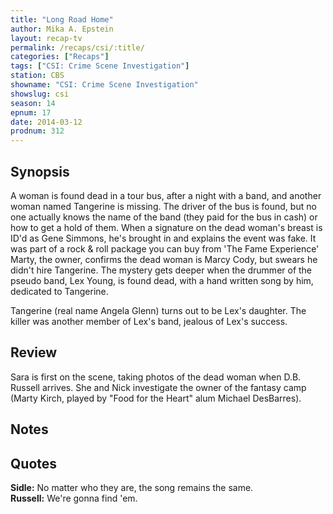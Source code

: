 ```yaml
---
title: "Long Road Home"
author: Mika A. Epstein
layout: recap-tv
permalink: /recaps/csi/:title/
categories: ["Recaps"]
tags: ["CSI: Crime Scene Investigation"]
station: CBS
showname: "CSI: Crime Scene Investigation"
showslug: csi
season: 14  
epnum: 17  
date: 2014-03-12
prodnum: 312  
---
```


## Synopsis

A woman is found dead in a tour bus, after a night with a band, and another woman named Tangerine is missing. The driver of the bus is found, but no one actually knows the name of the band (they paid for the bus in cash) or how to get a hold of them. When a signature on the dead woman's breast is ID'd as Gene Simmons, he's brought in and explains the event was fake. It was part of a rock & roll package you can buy from 'The Fame Experience' Marty, the owner, confirms the dead woman is Marcy Cody, but swears he didn't hire Tangerine. The mystery gets deeper when the drummer of the pseudo band, Lex Young, is found dead, with a hand written song by him, dedicated to Tangerine.

Tangerine (real name Angela Glenn) turns out to be Lex's daughter. The killer was another member of Lex's band, jealous of Lex's success.

## Review

Sara is first on the scene, taking photos of the dead woman when D.B. Russell arrives. She and Nick investigate the owner of the fantasy camp (Marty Kirch, played by "Food for the Heart" alum Michael DesBarres).

## Notes

## Quotes

**Sidle:** No matter who they are, the song remains the same.  
**Russell:** We're gonna find 'em.
